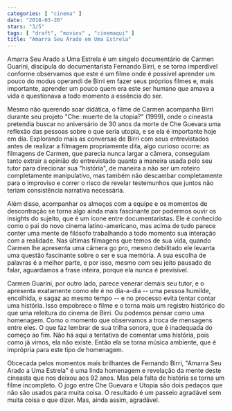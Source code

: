 ```yaml
---
categories: [ "cinema" ]
date: "2018-03-20"
stars: "3/5"
tags: [ "draft", "movies" , "cinemaqui" ]
title: "Amarra Seu Arado em Uma Estrela"
---
```

Amarra Seu Arado a Uma Estrela é um singelo documentário de Carmen
Guarini, discípula do documentarista Fernando Birri, e se torna
imperdível conforme observamos que este é um filme onde é possível
aprender um pouco do modus operandi de Birri em fazer seus próprios
filmes e, mais importante, aprender um pouco quem era este ser humano
que amava a vida e questionava a todo momento a essência do ser.

Mesmo não querendo soar didática, o filme de Carmen acompanha Birri
durante seu projeto "Che: muerte de la utopia?" (1999), onde o cineasta
pretendia buscar no aniversário de 30 anos da morte de Che Guevara uma
reflexão das pessoas sobre o que seria utopia, e se ela é importante
hoje em dia. Explorando mais as conversas de Birri com seus entrevistados
antes de realizar a filmagem propriamente dita, algo curioso ocorre:
as filmagens de Carmen, que parecia nunca largar a câmera, conseguiam
tanto extrair a opinião do entrevistado quanto a maneira usada pelo seu
tutor para direcionar sua "história", de maneira a não ser um roteiro
completamente manipulativo, mas também não descambar completamente
para o improviso e correr o risco de revelar testemunhos que juntos não
teriam consistência narrativa necessária.

Além disso, acompanhar os almoços com a equipe e os momentos de
descontração se torna algo ainda mais fascinante por podermos ouvir
os insights do sujeito, que é um ícone entre documentaristas. Ele
é conhecido como o pai do novo cinema latino-americano, mas acima de
tudo parece conter uma mente de filósofo trabalhando a todo momento
sua interação com a realidade. Nas últimas filmagens que temos de sua
vida, quando Carmen lhe apresenta uma câmera go pro, mesmo debilitado ele
levanta uma questão fascinante sobre o ser e sua memória. A sua escolha
de palavras é a melhor parte, e por isso, mesmo com seu jeito pausado
de falar, aguardamos a frase inteira, porque ela nunca é previsível.

Carmen Guarini, por outro lado, parece venerar demais seu tutor, e o
apresenta exatamente como ele é no dia-a-dia -- uma pessoa humilde,
encolhida, e sagaz ao mesmo tempo -- e no processo evita tentar contar
uma história. Isso empobrece o filme e o torna mais um registro
histórico do que uma releitura do cinema de Birri. Ou podemos pensar
como uma homenagem. Como o momento que observamos a troca de mensagens
entre eles. O que faz lembrar de sua trilha sonora, que é inadequada do
começo ao fim. Não há aqui a tentativa de comentar uma história, pois
como já vimos, ela não existe. Então ela se torna música ambiente,
que é imprópria para este tipo de homenagem.

Obcecada pelos momentos mais brilhantes de Fernando Birri, "Amarra Seu
Arado a Uma Estrela" é uma linda homenagem e revelação da mente deste
cineasta que nos deixou aos 92 anos. Mas pela falta de história se
torna um filme incompleto. O jogo entre Che Guevara e Utopia são dois
pedaços que não são usados para muita coisa. O resultado é um passeio
agradável sem muita coisa o que dizer. Mas, ainda assim, agradável.

